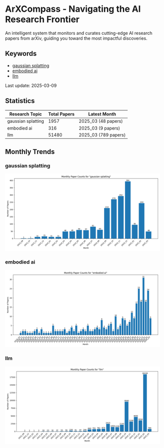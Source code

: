 # ArXCompass - Navigating the AI Research Frontier
An intelligent system that monitors and curates cutting-edge AI research papers from arXiv, guiding you toward the most impactful discoveries.

## Keywords

- [gaussian splatting](gaussian_splatting/)
- [embodied ai](embodied_ai/)
- [llm](llm/)

Last update: 2025-03-09

## Statistics

| Research Topic | Total Papers | Latest Month |
| --- | --- | --- |
| gaussian splatting | 1957 | 2025_03 (48 papers) |
| embodied ai | 316 | 2025_03 (9 papers) |
| llm | 51480 | 2025_03 (789 papers) |

## Monthly Trends

### gaussian splatting

![Monthly Paper Counts for gaussian splatting](gaussian_splatting/monthly_stats.png)

### embodied ai

![Monthly Paper Counts for embodied ai](embodied_ai/monthly_stats.png)

### llm

![Monthly Paper Counts for llm](llm/monthly_stats.png)

